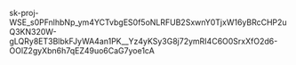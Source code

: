 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
